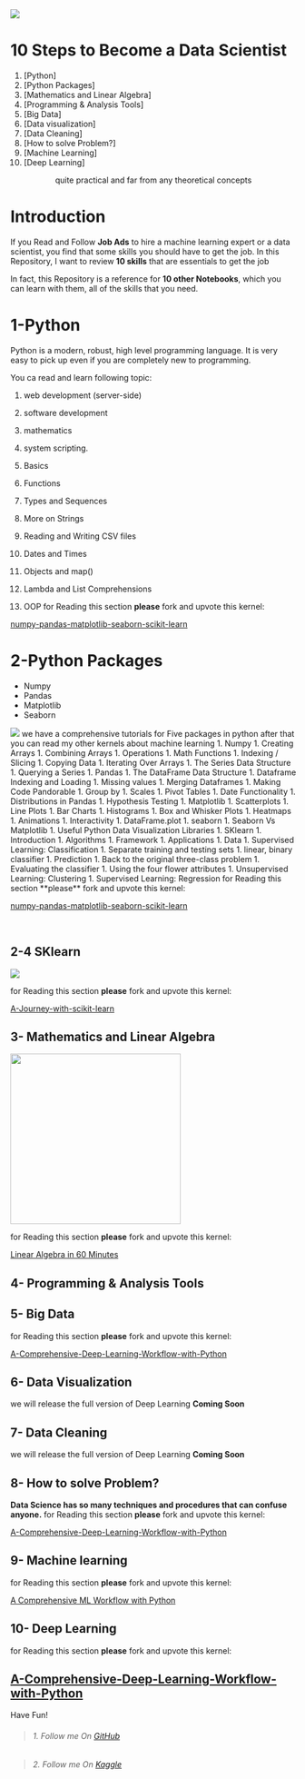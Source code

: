 
<img src="http://s9.picofile.com/file/8338833934/DS.png"/>
 <a id="0"></a> <br>
 
 # 10 Steps to Become a Data Scientist
1. [Python]
1. [Python Packages]
1. [Mathematics and Linear Algebra]
1. [Programming & Analysis Tools]
1. [Big Data]
1. [Data visualization]
1. [Data Cleaning]
1. [How to solve Problem?]
1. [Machine Learning]
1. [Deep Learning]

 <div align="center">quite practical and far from any theoretical concepts</div>

#  Introduction
If you Read and Follow **Job Ads** to hire a machine learning expert or a data scientist, you find that some skills you should have to get the job.
In this Repository, I want to review **10 skills** that are essentials to get the job

In fact, this Repository is a reference for **10 other Notebooks**, which you can learn with them,  all of the skills that you need.
# 1-Python
Python is a modern, robust, high level programming language. It is very easy to pick up even if you are completely new to programming.

You ca read and learn following topic:

1. web development (server-side)

1. software development

1. mathematics

1. system scripting.

1. Basics

1. Functions

1. Types and Sequences

1. More on Strings

1. Reading and Writing CSV files

1. Dates and Times

1. Objects and map()

1. Lambda and List Comprehensions

1. OOP
for Reading this section **please** fork and upvote  this kernel:

[numpy-pandas-matplotlib-seaborn-scikit-learn](https://github.com/mjbahmani/10-steps-to-become-a-data-scientist/blob/master/1-python/The%20Data%20Scientist%E2%80%99s%20Toolbox%20Tutorial.ipynb)

# 2-Python Packages
* Numpy
* Pandas
* Matplotlib
* Seaborn
<img src="http://s8.picofile.com/file/8338227868/packages.png">
we have a comprehensive tutorials for Five packages in python after that you can read my other kernels about machine learning
1. Numpy
 1. Creating Arrays
 1. Combining Arrays
 1. Operations
 1. Math Functions
 1. Indexing / Slicing
 1. Copying Data
 1. Iterating Over Arrays
 1. The Series Data Structure
 1. Querying a Series
1. Pandas
 1. The DataFrame Data Structure
 1. Dataframe Indexing and Loading
 1. Missing values
 1. Merging Dataframes
 1. Making Code Pandorable
 1. Group by
 1. Scales
 1. Pivot Tables
 1. Date Functionality
 1. Distributions in Pandas
 1. Hypothesis Testing
 1. Matplotlib
 1. Scatterplots
 1. Line Plots
 1. Bar Charts
 1. Histograms
 1. Box and Whisker Plots
 1. Heatmaps
 1. Animations
 1. Interactivity
 1. DataFrame.plot
1. seaborn
 1. Seaborn Vs Matplotlib
 1. Useful Python Data Visualization Libraries
1. SKlearn
 1. Introduction
 1. Algorithms
 1. Framework
 1. Applications
 1. Data
 1. Supervised Learning: Classification
 1. Separate training and testing sets
 1. linear, binary classifier
 1. Prediction
 1. Back to the original three-class problem
 1. Evaluating the classifier
 1. Using the four flower attributes
 1. Unsupervised Learning: Clustering
 1. Supervised Learning: Regression
for Reading this section **please** fork and upvote  this kernel:

[numpy-pandas-matplotlib-seaborn-scikit-learn](https://github.com/mjbahmani/10-steps-to-become-a-data-scientist/blob/master/2-python%20packages/The%20Data%20Scientist%E2%80%99s%20Toolbox%20Tutorial.ipynb)

<a id="44"></a> <br>
## 2-4 SKlearn

<img src="http://scikit-learn.org/stable/_static/scikit-learn-logo-small.png">

for Reading this section **please** fork and upvote  this kernel:

[A-Journey-with-scikit-learn](https://github.com/mjbahmani/10-steps-to-become-a-data-scientist/blob/master/2-python%20packages/A%20Journey%20with%20Scikit-Learn%20%2B%2020%20ML%20Algorithms.ipynb)
<a id="45"></a> <br>
##  3- Mathematics and Linear Algebra

<img src=" https://s3.amazonaws.com/www.mathnasium.com/upload/824/images/algebra.jpg " height="300" width="300">

for Reading this section **please** fork and upvote  this kernel:

[Linear Algebra in 60 Minutes](https://github.com/mjbahmani/10-steps-to-become-a-data-scientist/blob/master/3-%20Mathematics%20and%20Linear%20Algebra/Linear%20Algebra%20for%20Data%20Scientists.ipynb)
## 4- Programming & Analysis Tools
## 5- Big Data

for Reading this section **please** fork and upvote  this kernel:

[A-Comprehensive-Deep-Learning-Workflow-with-Python](https://github.com/mjbahmani/10-steps-to-become-a-data-scientist/blob/master/5-%20Big%20Data/A%20Data%20Science%20Framework%20for%20Quora/A%20Data%20Science%20Framework%20for%20Quora.ipynb)
## 6- Data Visualization
we will release the full version of Deep Learning **Coming Soon**
## 7- Data Cleaning
we will release the full version of Deep Learning **Coming Soon**
## 8- How to solve Problem?
**Data Science has so many techniques and procedures that can confuse anyone.**
for Reading this section **please** fork and upvote  this kernel:

[A-Comprehensive-Deep-Learning-Workflow-with-Python](https://github.com/mjbahmani/10-steps-to-become-a-data-scientist/blob/master/5-%20Big%20Data/A%20Data%20Science%20Framework%20for%20Quora/A%20Data%20Science%20Framework%20for%20Quora.ipynb)
## 9- Machine learning  
for Reading this section **please** fork and upvote  this kernel:

[A Comprehensive ML Workflow with Python](https://github.com/mjbahmani/10-steps-to-become-a-data-scientist/blob/master/9-A%20Comprehensive%20Machine%20Learning%20Workflow%20with%20Python/A%20Comprehensive%20ML%20Workflow%20with%20Python.ipynb)

##  10- Deep Learning

for Reading this section **please** fork and upvote  this kernel:

[A-Comprehensive-Deep-Learning-Workflow-with-Python](https://github.com/mjbahmani/10-steps-to-become-a-data-scientist/tree/master/10-A%20comprehensive%20Deep%20Learning%20WorkFlow%20With%20Python)
---------------------------------------------------------------------
 Have Fun!
> ###### 1. Follow me On [GitHub](https://github.com/mjbahmani/)
 
> ###### 2. Follow me On [Kaggle](https://www.kaggle.com/mjbahmani)
